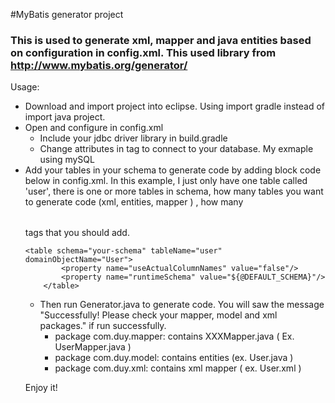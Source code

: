 #MyBatis generator project
### This is used to generate xml, mapper and java entities based on configuration in config.xml. This used library from http://www.mybatis.org/generator/

Usage:
- Download and import project into eclipse. Using import gradle instead of import java project.
- Open and configure in config.xml
	* Include your jdbc driver library in build.gradle
	* Change attributes in <jdbcConnection> tag to connect to your database. My exmaple using mySQL
- Add your tables in your schema to generate code by adding block code below in config.xml. In this example, I just only have one table called 'user', there is one or more tables in schema, how many tables you want to generate code (xml, entities, mapper ) , how many <table> <table> tags that you should add.
```
<table schema="your-schema" tableName="user" domainObjectName="User">
    	<property name="useActualColumnNames" value="false"/>
    	<property name="runtimeSchema" value="${@DEFAULT_SCHEMA}"/>
    </table>
``` 

- Then run Generator.java to generate code. You will saw the message "Successfully! Please check your mapper, model and xml packages." if run successfully.
	* package com.duy.mapper: contains XXXMapper.java ( Ex. UserMapper.java )
	* package com.duy.model: contains entities (ex. User.java )
	* package com.duy.xml: contains xml mapper ( ex. User.xml )
	
Enjoy it!
	